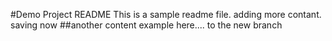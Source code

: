 #Demo Project README
This is a sample readme file.
adding more contant. saving now
##another content
example here.... to the new branch